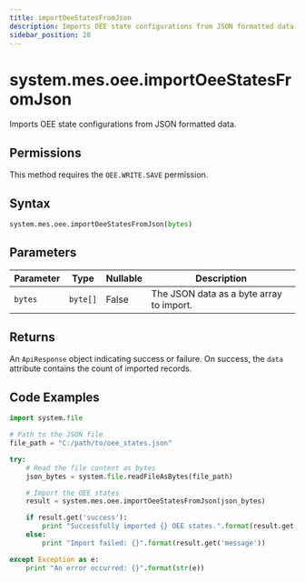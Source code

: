 ```yaml
---
title: importOeeStatesFromJson
description: Imports OEE state configurations from JSON formatted data.
sidebar_position: 28
---
```


# system.mes.oee.importOeeStatesFromJson

Imports OEE state configurations from JSON formatted data.

## Permissions

This method requires the `OEE.WRITE.SAVE` permission.

## Syntax

```python
system.mes.oee.importOeeStatesFromJson(bytes)
```

## Parameters

| Parameter | Type     | Nullable | Description                              |
| --------- | -------- | -------- | ---------------------------------------- |
| `bytes`   | `byte[]` | False    | The JSON data as a byte array to import. |

## Returns

An `ApiResponse` object indicating success or failure. On success, the `data` attribute contains the count of imported records.

## Code Examples

```python
import system.file

# Path to the JSON file
file_path = "C:/path/to/oee_states.json"

try:
    # Read the file content as bytes
    json_bytes = system.file.readFileAsBytes(file_path)

    # Import the OEE states
    result = system.mes.oee.importOeeStatesFromJson(json_bytes)

    if result.get('success'):
        print "Successfully imported {} OEE states.".format(result.get('data'))
    else:
        print "Import failed: {}".format(result.get('message'))

except Exception as e:
    print "An error occurred: {}".format(str(e))
```
